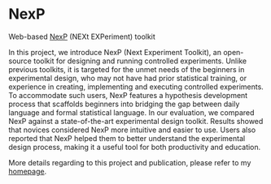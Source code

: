 # NexP
Web-based [NexP](http://www.nexp.site/) (NEXt EXPeriment) toolkit

In this project, we introduce NexP (Next Experiment Toolkit), an open-source toolkit for designing and running controlled experiments. Unlike previous toolkits, it is targeted for the unmet needs of the beginners in experimental design, who may not have had prior statistical training, or experience in creating, implementing and executing controlled experiments. To accommodate such users, NexP features a hypothesis development process that scaffolds beginners into bridging the gap between daily language and formal statistical language. In our evaluation, we compared NexP against a state-of-the-art experimental design toolkit. Results showed that novices considered NexP more intuitive and easier to use. Users also reported that NexP helped them to better understand the experimental design process, making it a useful tool for both productivity and education.

More details regarding to this project and publication, please refer to my [homepage](http://www.comp.nus.edu.sg/~xiaojun/).
